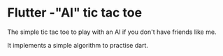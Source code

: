 # Flutter -"AI" tic tac toe

The simple tic tac toe to play with an AI if you don't have friends like me.

It implements a simple algorithm to practise dart.


